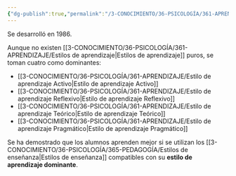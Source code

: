 ```yaml
---
{"dg-publish":true,"permalink":"/3-CONOCIMIENTO/36-PSICOLOGÍA/361-APRENDIZAJE/Modelo de Honey y Mumford/"}
---
```


Se desarrolló en 1986.

Aunque no existen [[3-CONOCIMIENTO/36-PSICOLOGÍA/361-APRENDIZAJE/Estilos de aprendizaje\|Estilos de aprendizaje]] puros, se toman cuatro como dominantes:
- [[3-CONOCIMIENTO/36-PSICOLOGÍA/361-APRENDIZAJE/Estilo de aprendizaje Activo\|Estilo de aprendizaje Activo]]
- [[3-CONOCIMIENTO/36-PSICOLOGÍA/361-APRENDIZAJE/Estilo de aprendizaje Reflexivo\|Estilo de aprendizaje Reflexivo]]
- [[3-CONOCIMIENTO/36-PSICOLOGÍA/361-APRENDIZAJE/Estilo de aprendizaje Teórico\|Estilo de aprendizaje Teórico]]
- [[3-CONOCIMIENTO/36-PSICOLOGÍA/361-APRENDIZAJE/Estilo de aprendizaje Pragmático\|Estilo de aprendizaje Pragmático]]

Se ha demostrado que los alumnos aprenden mejor si se utilizan los [[3-CONOCIMIENTO/36-PSICOLOGÍA/365-PEDAGOGÍA/Estilos de enseñanza\|Estilos de enseñanza]] compatibles con su **estilo de aprendizaje dominante**.